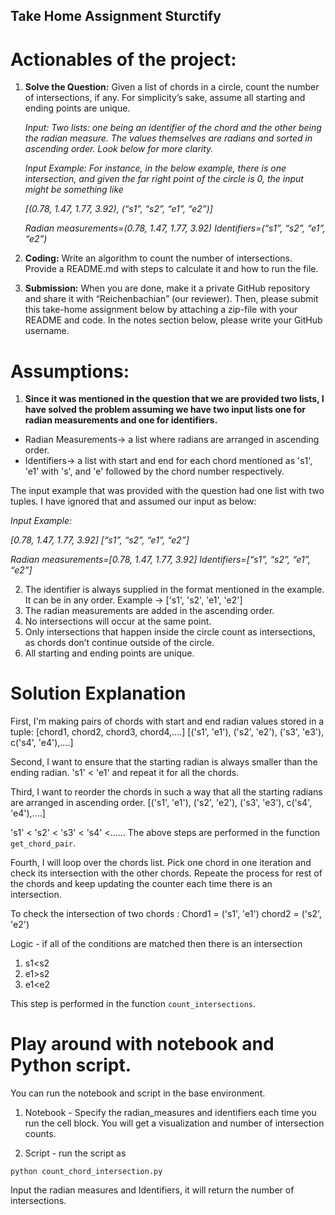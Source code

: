 ## Take Home Assignment Sturctify

# Actionables of the project:
1. **Solve the Question:** Given a list of chords in a circle, count the number of intersections, if any. For simplicity’s sake, assume all starting and ending points are unique.
    
    *Input:*
    *Two lists: one being an identifier of the chord and the other being the radian measure. The values themselves are radians and sorted in ascending order. Look below for more clarity.*

    *Input Example: For instance, in the below example, there is one intersection, and given the far right point of the circle is 0, the input might be something like* 

    *[(0.78, 1.47, 1.77, 3.92), (“s1”, “s2”, “e1”, “e2”)]*

    *Radian measurements=(0.78, 1.47, 1.77, 3.92)*
    *Identifiers=(“s1”, “s2”, “e1”, “e2”)*

2. **Coding:** Write an algorithm to count the number of intersections. Provide a README.md with steps to calculate it and how to run the file.

3. **Submission:** When you are done, make it a private GitHub repository and share it with “Reichenbachian” (our reviewer). Then, please submit this take-home assignment below by attaching a zip-file with your README and code. In the notes section below, please write your GitHub username.


# Assumptions:

1. **Since it was mentioned in the question that we are provided two lists, I have solved the problem assuming we have two input lists one for radian measurements and one for identifiers.**
-  Radian Measurements-> a list where radians are arranged in ascending order.
-  Identifiers-> a list with start and end for each chord mentioned as 's1', 'e1' with 's', and 'e' followed by the chord number respectively.

The input example that was provided with the question had one list with two tuples. I have ignored that and assumed our input as below:

*Input Example:* 

*[0.78, 1.47, 1.77, 3.92]*
*[“s1”, “s2”, “e1”, “e2”]*

*Radian measurements=[0.78, 1.47, 1.77, 3.92]*
*Identifiers=[“s1”, “s2”, “e1”, “e2”]*

2. The identifier is always supplied in the format mentioned in the example. It can be in any order. 
    Example -> ['s1', 's2', 'e1', 'e2']
3. The radian measurements are added in the ascending order.
4. No intersections will occur at the same point.
5. Only intersections that happen inside the circle count as intersections, as chords don’t continue outside of the circle.
6. All starting and ending points are unique. 

# Solution Explanation

First, I'm making pairs of chords with start and end radian values stored in a tuple:
[chord1, chord2, chord3, chord4,....]
[('s1', 'e1'), ('s2', 'e2'), ('s3', 'e3'), c('s4', 'e4'),....]

Second, I want to ensure that the starting radian is always smaller than the ending radian.
's1' < 'e1' and repeat it for all the chords. 

Third, I want to reorder the chords in such a way that all the starting radians are arranged in ascending order.
[('s1', 'e1'), ('s2', 'e2'), ('s3', 'e3'), c('s4', 'e4'),....]

's1' < 's2' < 's3' < 's4' <......
The above steps are performed in the function `get_chord_pair`.

Fourth, I will loop over the chords list. Pick one chord in one iteration and check its intersection with the other chords. Repeate the process for rest of the chords and keep updating the counter each time there is an intersection.

To check the intersection of two chords :
Chord1 = ('s1', 'e1') 
chord2 = ('s2', 'e2')

Logic - if all of the conditions are matched then there is an intersection
1. s1<s2
2. e1>s2 
3. e1<e2 

This step is performed in the function `count_intersections`. 
# Play around with notebook and Python script.

You can run the notebook and script in the base environment.

1. Notebook - Specify the radian_measures and identifiers each time you run the cell block.
You will get a visualization and number of intersection counts.

2. Script - run the script as 

`python count_chord_intersection.py`

Input the radian measures and Identifiers, it will return the number of intersections.

